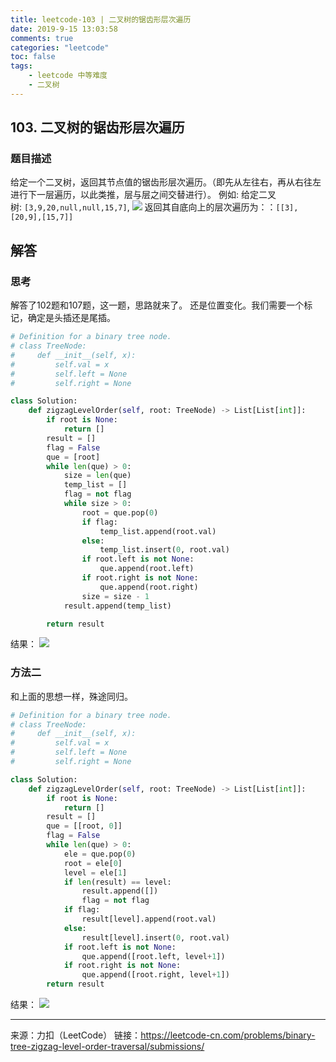 ```yaml
---
title: leetcode-103 | 二叉树的锯齿形层次遍历
date: 2019-9-15 13:03:58
comments: true
categories: "leetcode"
toc: false
tags: 
    - leetcode 中等难度
    - 二叉树
---
```

## 103. 二叉树的锯齿形层次遍历
### 题目描述
给定一个二叉树，返回其节点值的锯齿形层次遍历。（即先从左往右，再从右往左进行下一层遍历，以此类推，层与层之间交替进行）。
例如:
给定二叉树: `[3,9,20,null,null,15,7]`,
![](/images/201909/2019-09-13_171509.png)
返回其自底向上的层次遍历为：：`[[3],[20,9],[15,7]]`

## 解答
### 思考
解答了102题和107题，这一题，思路就来了。
还是位置变化。我们需要一个标记，确定是头插还是尾插。

``` python
# Definition for a binary tree node.
# class TreeNode:
#     def __init__(self, x):
#         self.val = x
#         self.left = None
#         self.right = None

class Solution:
    def zigzagLevelOrder(self, root: TreeNode) -> List[List[int]]:
        if root is None:
            return []
        result = []
        flag = False
        que = [root]
        while len(que) > 0:
            size = len(que)
            temp_list = []
            flag = not flag
            while size > 0:
                root = que.pop(0)
                if flag:
                    temp_list.append(root.val)
                else:
                    temp_list.insert(0, root.val)
                if root.left is not None:
                    que.append(root.left)
                if root.right is not None:
                    que.append(root.right)
                size = size - 1
            result.append(temp_list)

        return result
```

结果：
![](/images/201909/2019-09-15_131248.png)

### 方法二
和上面的思想一样，殊途同归。

``` python
# Definition for a binary tree node.
# class TreeNode:
#     def __init__(self, x):
#         self.val = x
#         self.left = None
#         self.right = None

class Solution:
    def zigzagLevelOrder(self, root: TreeNode) -> List[List[int]]:
        if root is None:
            return []
        result = []
        que = [[root, 0]]
        flag = False
        while len(que) > 0:
            ele = que.pop(0)
            root = ele[0]
            level = ele[1]
            if len(result) == level:
                result.append([])
                flag = not flag
            if flag:
                result[level].append(root.val)
            else:
                result[level].insert(0, root.val)
            if root.left is not None:
                que.append([root.left, level+1])
            if root.right is not None:
                que.append([root.right, level+1])
        return result
```

结果：
![](/images/201909/2019-09-15_132101.png)

---
来源：力扣（LeetCode）
链接：https://leetcode-cn.com/problems/binary-tree-zigzag-level-order-traversal/submissions/